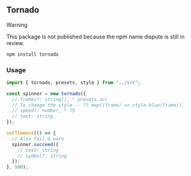 ## Tornado
> [!WARNING]
> This package is not published because the npm name dispute is still in review.

```bash
npm install tornado
```

### Usage
```typescript
import { tornado, presets, style } from "../src";

const spinner = new tornado({
  // frames?: string[], * presets.arc
  // To change the style -- ??.map((frame) => style.blue(frame)),
  // speed?: number, * 75
  // text: string,
});

setTimeout(() => {
  // Also fail & warn
  spinner.succeed({
    // text: string
    // symbol?: string
  });
}, 500);
```
